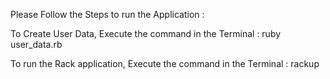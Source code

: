 Please Follow the Steps to run the Application :

To Create User Data, Execute the command in the Terminal : ruby user_data.rb

To run the Rack application, Execute the command in the Terminal : rackup
